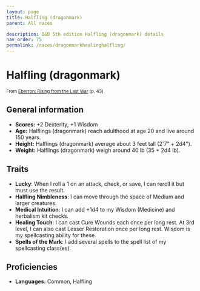```yaml
---
layout: page
title: Halfling (dragonmark)
parent: All races

description: D&D 5th edition Halfling (dragonmark) details
nav_order: 75
permalink: /races/dragonmarkhealinghalfling/
---
```


# Halfling (dragonmark)

<small>From <a target="_blank" href="https://dnd.wizards.com/products/tabletop-games/rpg-products/eberron">Eberron: Rising from the Last War</a> (p. 43)</small>


## General information

- **Scores:** +2 Dexterity, +1 Wisdom
- **Age:** Halflings (dragonmark) reach adulthood at age 20 and live around 150 years.
- **Height:** Halflings (dragonmark) average about 3 feet tall (2'7" + 2d4").
- **Weight:** Halflings (dragonmark) weigh around 40 lb (35 + 2d4 lb).

## Traits

- **Lucky**: When I roll a 1 on an attack, check, or save, I can reroll it but must use the result.
- **Halfling Nimbleness**: I can move through the space of Medium and larger creatures.
- **Medical Intuition**: I can add +1d4 to my Wisdom (Medicine) and herbalism kit checks.
- **Healing Touch**: I can cast Cure Wounds each once per long rest. At 3rd level, I can also cast Lesser Restoration once per long rest. Wisdom is my spellcasting ability for these.
- **Spells of the Mark**: I add several spells to the spell list of my spellcasting class(es).

## Proficiencies

- **Languages:** Common, Halfling